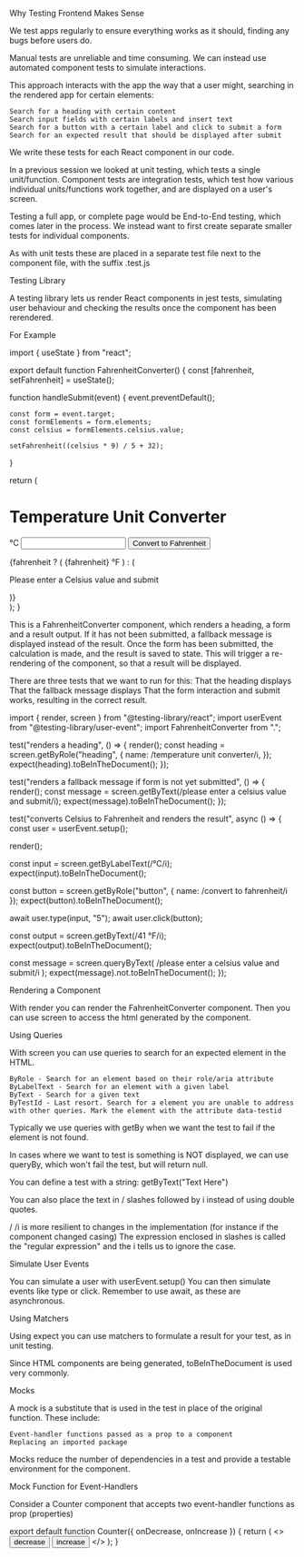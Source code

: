Why Testing Frontend Makes Sense

We test apps regularly to ensure everything works as it should, finding any bugs before users do.

Manual tests are unreliable and time consuming. We can instead use automated component tests to simulate interactions.

This approach interacts with the app the way that a user might, searching in the rendered app for certain elements:

    Search for a heading with certain content
    Search input fields with certain labels and insert text
    Search for a button with a certain label and click to submit a form
    Search for an expected result that should be displayed after submit

We write these tests for each React component in our code.

In a previous session we looked at unit testing, which tests a single unit/function. Component tests are integration tests, which test how various individual units/functions work together, and are displayed on a user's screen.

Testing a full app, or complete page would be End-to-End testing, which comes later in the process. We instead want to first create separate smaller tests for individual components. 

As with unit tests these are placed in a separate test file next to the component file, with the suffix .test.js

Testing Library

A testing library lets us render React components in jest tests, simulating user behaviour and checking the results once the component has been rerendered.

For Example

import { useState } from "react";

export default function FahrenheitConverter() {
  const [fahrenheit, setFahrenheit] = useState();

  function handleSubmit(event) {
    event.preventDefault();

    const form = event.target;
    const formElements = form.elements;
    const celsius = formElements.celsius.value;

    setFahrenheit((celsius * 9) / 5 + 32);
  }

  return (
    <div>
      <h1>Temperature Unit Converter</h1>
      <form onSubmit={handleSubmit}>
        <label htmlFor="celsius">°C</label>
        <input type="number" id="celsius" name="celsius" />
        <button>Convert to Fahrenheit</button>
      </form>
      {fahrenheit ? (
        <output>{fahrenheit} °F</output>
      ) : (
        <p>Please enter a Celsius value and submit</p>
      )}
    </div>
  );
}

This is a FahrenheitConverter component, which renders a heading, a form and a result output. If it has not been submitted, a fallback message is displayed instead of the result. Once the form has been submitted, the calculation is made, and the result is saved to state. This will trigger a re-rendering of the component, so that a result will be displayed.

There are three tests that we want to run for this:
    That the heading displays
    That the fallback message displays
    That the form interaction and submit works, resulting in the correct result.

import { render, screen } from "@testing-library/react";
import userEvent from "@testing-library/user-event";
import FahrenheitConverter from ".";

test("renders a heading", () => {
  render(<TemperatureUnitConverter />);
  const heading = screen.getByRole("heading", {
    name: /temperature unit converter/i,
  });
  expect(heading).toBeInTheDocument();
});

test("renders a fallback message if form is not yet submitted", () => {
  render(<FahrenheitConverter />);
  const message = screen.getByText(/please enter a celsius value and submit/i);
  expect(message).toBeInTheDocument();
});

test("converts Celsius to Fahrenheit and renders the result", async () => {
  const user = userEvent.setup();

  render(<FahrenheitConverter />);

  const input = screen.getByLabelText(/°C/i);
  expect(input).toBeInTheDocument();

  const button = screen.getByRole("button", { name: /convert to fahrenheit/i });
  expect(button).toBeInTheDocument();

  await user.type(input, "5");
  await user.click(button);

  const output = screen.getByText(/41 °F/i);
  expect(output).toBeInTheDocument();

  const message = screen.queryByText(
    /please enter a celsius value and submit/i
  );
  expect(message).not.toBeInTheDocument();
});

Rendering a Component

With render you can render the FahrenheitConverter component. Then you can use screen to access the html generated by the component.

Using Queries

With screen you can use queries to search for an expected element in the HTML.

    ByRole - Search for an element based on their role/aria attribute
    ByLabelText - Search for an element with a given label
    ByText - Search for a given text
    ByTestId - Last resort. Search for a element you are unable to address with other queries. Mark the element with the attribute data-testid

Typically we use queries with getBy when we want the test to fail if the element is not found.

In cases where we want to test is something is NOT displayed, we can use queryBy, which won't fail the test, but will return null.

You can define a test with a string: getByText("Text Here")

You can also place the text in / slashes followed by i instead of using double quotes.

/ /i is more resilient to changes in the implementation (for instance if the component changed casing) The expression enclosed in slashes is called the "regular expression" and the i tells us to ignore the case.

Simulate User Events

You can simulate a user with userEvent.setup() You can then simulate events like type or click. Remember to use await, as these are asynchronous.

Using Matchers

Using expect you can use matchers to formulate a result for your test, as in unit testing.

Since HTML components are being generated, toBeInTheDocument is used very commonly.

Mocks

A mock is a substitute that is used in the test in place of the original function. These include:

    Event-handler functions passed as a prop to a component
    Replacing an imported package

Mocks reduce the number of dependencies in a test and provide a testable environment for the component.

Mock Function for Event-Handlers

Consider a Counter component that accepts two event-handler functions as prop (properties)

export default function Counter({ onDecrease, onIncrease }) {
  return (
    <>
      <button type="button" onClick={onDecrease}>
        decrease
      </button>
      <button type="button" onClick={onIncrease}>
        increase
      </button>
    </>
  );
}



